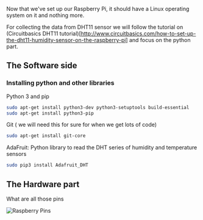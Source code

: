 Now that we've set up our Raspberry Pi, it should have a Linux operating system on it and nothing more.

For collecting the data from DHT11 sensor we will follow the tutorial on (Circuitbasics DHT11 tutorial)[http://www.circuitbasics.com/how-to-set-up-the-dht11-humidity-sensor-on-the-raspberry-pi] and focus on the python part.

## The Software side

### Installing python and other libraries

Python 3 and pip
```bash
sudo apt-get install python3-dev python3-setuptools build-essential
sudo apt-get install python3-pip
```

Git ( we will need this for sure for when we get lots of code)
```bash
sudo apt-get install git-core
```

AdaFruit: Python library to read the DHT series of humidity and temperature sensors
```bash
sudo pip3 install Adafruit_DHT
```


## The Hardware part

What are all those pins

![Raspberry Pins](https://www.rs-online.com/designspark/rel-assets/dsauto/temp/uploaded/githubpin.JPG)
